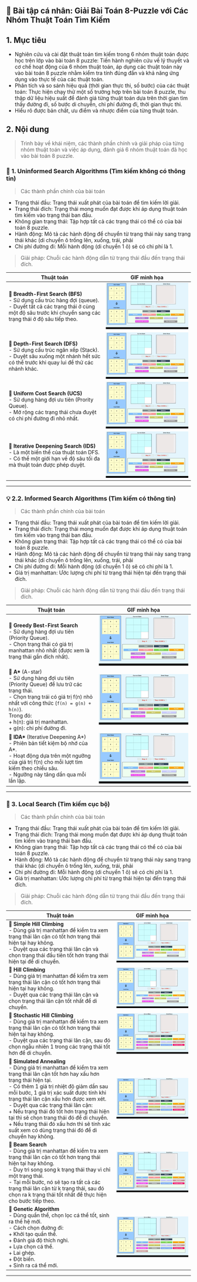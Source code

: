 ## 📁 Bài tập cá nhân: Giải Bài Toán 8-Puzzle với Các Nhóm Thuật Toán Tìm Kiếm

## 1. Mục tiêu
  * Nghiên cứu và cài đặt thuật toán tìm kiếm trong 6 nhóm thuật toán được học trên lớp vào bài toán 8 puzzle: Tiến hành nghiên cứu về lý thuyết và cơ chế hoạt động của 6 nhóm thuật toán, áp dụng các thuật toán này vào bài toán 8 puzzle nhằm kiểm tra tính đúng đắn và khả năng ứng dụng vào thực tế của các thuật toán.
  * Phân tích và so sánh hiệu quả (thời gian thực thi, số bước) của các thuật toán: Thực hiện chạy thử một số trường hợp trên bài toán 8 puzzle, thu thập dữ liệu hiệu suất để đánh giá từng thuật toán dựa trên thời gian tìm thấy đường đi, số bước di chuyển, chi phí đường đi, thời gian thực thi.
  * Hiểu rõ được bản chất, ưu điểm và nhược điểm của từng thuật toán.
## 2. Nội dung
> Trình bày về khái niệm, các thành phần chính và giải pháp của từng nhóm thuật toán và việc áp dụng, đánh giá 6 nhóm thuật toán đã học vào bài toán 8 puzzle.
### 🧠 1. Uninformed Search Algorithms (Tìm kiếm không có thông tin)

> Các thành phần chính của bài toán
  * Trạng thái đầu: Trạng thái xuất phát của bài toán để tìm kiếm lời giải.
  * Trạng thái đích: Trạng thái mong muốn đạt được khi áp dụng thuật toán tìm kiếm vào trạng thái ban đầu.
  * Không gian trạng thái: Tập hợp tất cả các trạng thái có thể có của bài toán 8 puzzle.
  * Hành động: Mô tả các hành động để chuyển từ trạng thái này sang trạng thái khác (di chuyển ô trống lên, xuống, trái, phải
  * Chi phí đường đi: Mỗi hành động (di chuyển 1 ô) sẽ có chi phí là 1.
> Giải pháp: Chuỗi các hành động dẫn từ trạng thái đầu đến trạng thái đích.

| Thuật toán | GIF minh họa |
|------------|--------------|
| 🔸 **Breadth-First Search (BFS)**  <br> - Sử dụng cấu trúc hàng đợi (queue).<br> - Duyết tất cả các trạng thái ở cùng một độ sâu trước khi chuyển sang các trạng thái ở độ sâu tiếp theo. | ![BFS GIF](https://github.com/TranAnThien/Tri-Tue-Nhan-Tao/blob/main/Search%20Algorithm%20Gif/BFS.gif) |
| 🔸 **Depth-First Search (DFS)**<br> - Sử dụng cấu trúc ngăn xếp (Stack).<br> - Duyệt sâu xuống một nhánh hết sức có thể trước khi quay lui để thử các nhánh khác. | ![DFS GIF](https://github.com/TranAnThien/Tri-Tue-Nhan-Tao/blob/main/Search%20Algorithm%20Gif/DFS.gif) |
| 🔸 **Uniform Cost Search (UCS)**<br> - Sử dụng hàng đợi ưu tiên (Prority Queue).<br> - Mở rộng các trạng thái chưa đuyệt có chi phí đường đi nhỏ nhất. | ![UCS GIF](https://github.com/TranAnThien/Tri-Tue-Nhan-Tao/blob/main/Search%20Algorithm%20Gif/UCS.gif) |
| 🔸 **Iterative Deepening Search (IDS)**<br> - Là một biến thể của thuật toán DFS.<br> - Có thể một giới hạn về độ sâu tối đa mà thuật toán được phép duyệt. | ![IDS GIF](https://github.com/TranAnThien/Tri-Tue-Nhan-Tao/blob/main/Search%20Algorithm%20Gif/IDS.gif) |

---

### 💡 2.2. Informed Search Algorithms (Tìm kiếm có thông tin)

> Các thành phần chính của bài toán
  * Trạng thái đầu: Trạng thái xuất phát của bài toán để tìm kiếm lời giải.
  * Trạng thái đích: Trạng thái mong muốn đạt được khi áp dụng thuật toán tìm kiếm vào trạng thái ban đầu.
  * Không gian trạng thái: Tập hợp tất cả các trạng thái có thể có của bài toán 8 puzzle.
  * Hành động: Mô tả các hành động để chuyển từ trạng thái này sang trạng thái khác (di chuyển ô trống lên, xuống, trái, phải
  * Chi phí đường đi: Mỗi hành động (di chuyển 1 ô) sẽ có chi phí là 1.
  * Giá trị manhattan: Ước lượng chi phí từ trạng thái hiện tại đến trạng thái đích.
> Giải pháp: Chuỗi các hành động dẫn từ trạng thái đầu đến trạng thái đích.

| Thuật toán |   GIF minh họa   |
|------------|------------------|
| 🔸 **Greedy Best-First Search**<br> - Sử dụng hàng đợi ưu tiên (Priority Queue).<br> - Chọn trạng thái có giá trị manhattan nhỏ nhất (được xem là trạng thái gần đích nhất).| ![Greedy](https://github.com/TranAnThien/Tri-Tue-Nhan-Tao/blob/main/Search%20Algorithm%20Gif/Greedy.gif) |
| 🔸 **A\*** (A-star)<br> - Sử dụng hàng đợi ưu tiên (Priority Queue) để lưu trữ các trạng thái.<br> - Chọn trạng trái có giá trị f(n) nhỏ nhất với công thức (`f(n) = g(n) + h(n)`).<br> Trong đó:<br> + h(n): giá trị manhattan.<br> + g(n): chi phí đường đi. | ![A\*](https://github.com/TranAnThien/Tri-Tue-Nhan-Tao/blob/main/Search%20Algorithm%20Gif/A_Star.gif) |
| 🔸 **IDA\*** (Iterative Deepening A\*)<br> - Phiên bản tiết kiệm bộ nhớ của A\*.<br> - Hoạt động dựa trên một ngưỡng của giá trị f(n) cho mỗi lượt tìm kiếm theo chiều sâu.<br> - Ngưỡng này tăng dần qua mỗi lần lặp.  | ![IDA\*](https://github.com/TranAnThien/Tri-Tue-Nhan-Tao/blob/main/Search%20Algorithm%20Gif/IDA_Star.gif) |

---

### 🧬 3. Local Search (Tìm kiếm cục bộ)

> Các thành phần chính của bài toán
  * Trạng thái đầu: Trạng thái xuất phát của bài toán để tìm kiếm lời giải.
  * Trạng thái đích: Trạng thái mong muốn đạt được khi áp dụng thuật toán tìm kiếm vào trạng thái ban đầu.
  * Không gian trạng thái: Tập hợp tất cả các trạng thái có thể có của bài toán 8 puzzle.
  * Hành động: Mô tả các hành động để chuyển từ trạng thái này sang trạng thái khác (di chuyển ô trống lên, xuống, trái, phải
  * Chi phí đường đi: Mỗi hành động (di chuyển 1 ô) sẽ có chi phí là 1.
  * Giá trị manhattan: Ước lượng chi phí từ trạng thái hiện tại đến trạng thái đích.
> Giải pháp: Chuỗi các hành động dẫn từ trạng thái đầu đến trạng thái đích.

| Thuật toán |   GIF minh họa   |
|------------|------------------|
| 🔸 **Simple Hill Climbing**<br> - Dùng giá trị manhattan để kiểm tra xem trạng thái lân cận có tốt hơn trạng thái hiện tại hay không.<br> - Duyệt qua các trạng thái lân cận và chọn trạng thái đầu tiên tốt hơn trạng thái hiện tại để di chuyển. | ![Simple Hill Climbing](https://github.com/TranAnThien/Tri-Tue-Nhan-Tao/blob/main/Search%20Algorithm%20Gif/SimpleHillClimbing.gif) |
| 🔸 **Hill Climbing**<br> - Dùng giá trị manhattan để kiểm tra xem trạng thái lân cận có tốt hơn trạng thái hiện tại hay không.<br> - Duyệt qua các trạng thái lân cận và chọn trạng thái lân cận tốt nhất để di chuyển. | ![Hill Climbing](https://github.com/TranAnThien/Tri-Tue-Nhan-Tao/blob/main/Search%20Algorithm%20Gif/HillClimbing.gif) |
| 🔸 **Stochastic Hill Climbing**<br> - Dùng giá trị manhattan để kiểm tra xem trạng thái lân cận có tốt hơn trạng thái hiện tại hay không.<br> - Duyệt qua các trạng thái lân cận, sau đó chọn ngẫu nhiên 1 trong các trạng thái tốt hơn để di chuyển. | ![Stochastic Hill Climbing](https://github.com/TranAnThien/Tri-Tue-Nhan-Tao/blob/main/Search%20Algorithm%20Gif/StochasticHillClimbing.gif) |
| 🔸 **Simulated Annealing**<br> - Dùng giá trị manhattan để kiểm tra xem trạng thái lân cận tốt hơn hay xấu hơn trạng thái hiện tại.<br> - Có thêm 1 giá trị nhiệt độ giảm dần sau mỗi bước, 1 giá trị xác suất được tính khi trạng thái lân cận xấu hơn được xem xét.<br> - Duyệt qua các trạng thái lân cận:<br> + Nếu trạng thái đó tốt hơn trạng thái hiện tại thì sẽ chọn trang thái đó để di chuyển.<br> + Nếu trạng thái đó xấu hơn thì sẽ tính xác suất xem có dùng trạng thái đó để di chuyển hay không. | ![Simulated Annealing](https://github.com/TranAnThien/Tri-Tue-Nhan-Tao/blob/main/Search%20Algorithm%20Gif/SimulatedAnnealing.gif) |
| 🔸 **Beam Search**<br> - Dùng giá trị manhattan để kiểm tra xem trạng thái lân cận có tốt hơn trạng thái hiện tại hay không.<br> - Duy trì song song k trạng thái thay vì chỉ một trạng thái.<br> - Tại mỗi bước, nó sẽ tạo ra tất cả các trạng thái lân cận từ k trạng thái, sau đó chọn ra k trạng thái tốt nhất để thực hiện cho bước tiếp theo. | ![Beam Search](https://github.com/TranAnThien/Tri-Tue-Nhan-Tao/blob/main/Search%20Algorithm%20Gif/BeamSearch.gif) |
| 🔸 **Genetic Algorithm**<br> - Dùng quần thể, chọn lọc cá thể tốt, sinh ra thế hệ mới.<br> - Cách chọn đường đi:<br>  + Khởi tạo quần thể.<br>  + Đánh giá độ thích nghi.<br>  + Lựa chọn cá thể.<br>  + Lai ghép.<br>  + Đột biến.<br>  + Sinh ra cá thể mới. | ![Genetic Algorithm](https://github.com/TranAnThien/Tri-Tue-Nhan-Tao/blob/main/Search%20Algorithm%20Gif/Genetic.gif) |

---
